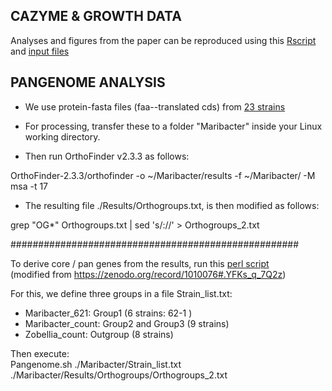 ## CAZYME & GROWTH DATA

Analyses and figures from the paper can be reproduced using this [Rscript](./code/Maribacter.R) and [input files](./data/Rstats) 

## PANGENOME ANALYSIS 

- We use protein-fasta files (faa--translated cds) from [23 strains](./data/pangenome_faa)

- For processing, transfer these to a folder "Maribacter" inside your Linux working directory.  

- Then run OrthoFinder v2.3.3 as follows:  

OrthoFinder-2.3.3/orthofinder -o ~/Maribacter/results -f ~/Maribacter/ -M msa -t 17

- The resulting file ./Results/Orthogroups.txt, is then modified as follows:

grep "OG*" Orthogroups.txt | sed 's/://' > Orthogroups_2.txt

####################################################

To derive core / pan genes from the results, run this [perl script](./code/Pangenome.sh)     
(modified from https://zenodo.org/record/1010076#.YFKs_q_7Q2z)

For this, we define three groups in a file Strain_list.txt:
- Maribacter_621: Group1 (6 strains: 62-1 )
- Maribacter_count: Group2 and Group3 (9 strains)
- Zobellia_count: Outgroup (8 strains)

Then execute:   
Pangenome.sh ./Maribacter/Strain_list.txt ./Maribacter/Results/Orthogroups/Orthogroups_2.txt
